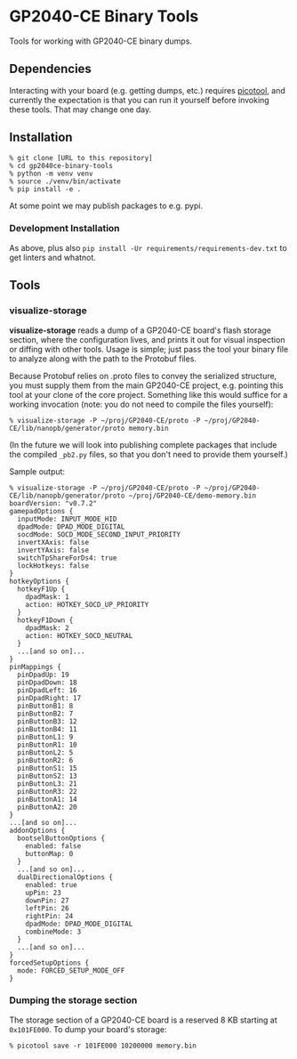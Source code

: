 # GP2040-CE Binary Tools

Tools for working with GP2040-CE binary dumps.

## Dependencies

Interacting with your board (e.g. getting dumps, etc.) requires [picotool](https://github.com/raspberrypi/picotool), and
currently the expectation is that you can run it yourself before invoking these tools. That may change one day.

## Installation

```
% git clone [URL to this repository]
% cd gp2040ce-binary-tools
% python -m venv venv
% source ./venv/bin/activate
% pip install -e .
```

At some point we may publish packages to e.g. pypi.

### Development Installation

As above, plus also `pip install -Ur requirements/requirements-dev.txt` to get linters and whatnot.

## Tools

### visualize-storage

**visualize-storage** reads a dump of a GP2040-CE board's flash storage section, where the configuration lives,
and prints it out for visual inspection or diffing with other tools. Usage is simple; just pass the tool your
binary file to analyze along with the path to the Protobuf files.

Because Protobuf relies on .proto files to convey the serialized structure, you must supply them
from the main GP2040-CE project, e.g. pointing this tool at your clone of the core project. Something like
this would suffice for a working invocation (note: you do not need to compile the files yourself):

```
% visualize-storage -P ~/proj/GP2040-CE/proto -P ~/proj/GP2040-CE/lib/nanopb/generator/proto memory.bin
```

(In the future we will look into publishing complete packages that include the compiled `_pb2.py` files, so that you
don't need to provide them yourself.)

Sample output:

```
% visualize-storage -P ~/proj/GP2040-CE/proto -P ~/proj/GP2040-CE/lib/nanopb/generator/proto ~/proj/GP2040-CE/demo-memory.bin
boardVersion: "v0.7.2"
gamepadOptions {
  inputMode: INPUT_MODE_HID
  dpadMode: DPAD_MODE_DIGITAL
  socdMode: SOCD_MODE_SECOND_INPUT_PRIORITY
  invertXAxis: false
  invertYAxis: false
  switchTpShareForDs4: true
  lockHotkeys: false
}
hotkeyOptions {
  hotkeyF1Up {
    dpadMask: 1
    action: HOTKEY_SOCD_UP_PRIORITY
  }
  hotkeyF1Down {
    dpadMask: 2
    action: HOTKEY_SOCD_NEUTRAL
  }
  ...[and so on]...
}
pinMappings {
  pinDpadUp: 19
  pinDpadDown: 18
  pinDpadLeft: 16
  pinDpadRight: 17
  pinButtonB1: 8
  pinButtonB2: 7
  pinButtonB3: 12
  pinButtonB4: 11
  pinButtonL1: 9
  pinButtonR1: 10
  pinButtonL2: 5
  pinButtonR2: 6
  pinButtonS1: 15
  pinButtonS2: 13
  pinButtonL3: 21
  pinButtonR3: 22
  pinButtonA1: 14
  pinButtonA2: 20
}
...[and so on]...
addonOptions {
  bootselButtonOptions {
    enabled: false
    buttonMap: 0
  }
  ...[and so on]...
  dualDirectionalOptions {
    enabled: true
    upPin: 23
    downPin: 27
    leftPin: 26
    rightPin: 24
    dpadMode: DPAD_MODE_DIGITAL
    combineMode: 3
  }
  ...[and so on]...
}
forcedSetupOptions {
  mode: FORCED_SETUP_MODE_OFF
}
```

### Dumping the storage section

The storage section of a GP2040-CE board is a reserved 8 KB starting at `0x101FE000`. To dump your board's storage:

```
% picotool save -r 101FE000 10200000 memory.bin
```

